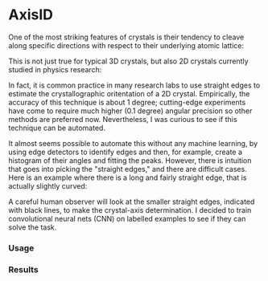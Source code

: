 # AxisID
One of the most striking features of crystals is their tendency to cleave along specific directions with respect to their underlying atomic lattice:

This is not just true for typical 3D crystals, but also 2D crystals currently studied in physics research:

In fact, it is common practice in many research labs to use straight edges to estimate the crystallographic oritentation of a 2D crystal. Empirically, the accuracy of this technique is about 1 degree; cutting-edge experiments have come to require much higher (0.1 degree) angular precision so other methods are preferred now. Nevertheless, I was curious to see if this technique can be automated. 

It almost seems possible to automate this without any machine learning, by using edge detectors to identify edges and then, for example, create a histogram of their angles and fitting the peaks. However, there is intuition that goes into picking the "straight edges," and there are difficult cases. Here is an example where there is a long and fairly straight edge, that is actually slightly curved:


A careful human observer will look at the smaller straight edges, indicated with black lines, to make the crystal-axis determination. I decided to train convolutional neural nets (CNN) on labelled examples to see if they can solve the task. 


### Usage

### Results
